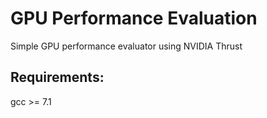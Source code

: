 # GPU Performance Evaluation

Simple GPU performance evaluator using NVIDIA Thrust

Requirements:
-------------
gcc >= 7.1
